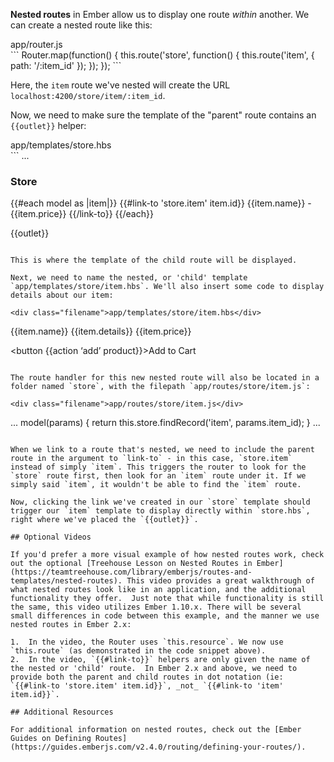 **Nested routes** in Ember allow us to display one route _within_ another. We can create a nested route like this:

<div class="filename">app/router.js</div>
```
Router.map(function() {
  this.route('store', function() {
    this.route('item', { path: '/:item_id' });
  });
});
```

Here, the `item` route we've nested will create the URL `localhost:4200/store/item/:item_id`. 

Now, we need to make sure the template of the "parent" route contains an `{{outlet}}` helper:

<div class="filename">app/templates/store.hbs</div>
```
...
<h3>Store</h3>

{{#each model as |item|}}
  {{#link-to 'store.item' item.id}} {{item.name}} - {{item.price}} {{/link-to}}
{{/each}}

{{outlet}}
```

This is where the template of the child route will be displayed.

Next, we need to name the nested, or 'child' template `app/templates/store/item.hbs`. We'll also insert some code to display details about our item:

<div class="filename">app/templates/store/item.hbs</div>
```
{{item.name}}
{{item.details}}
{{item.price}}

<button {{action ‘add’ product}}>Add to Cart</button>
```

The route handler for this new nested route will also be located in a folder named `store`, with the filepath `app/routes/store/item.js`:

<div class="filename">app/routes/store/item.js</div>
```
...
model(params) {
  return this.store.findRecord('item', params.item_id);
}
...
```

When we link to a route that's nested, we need to include the parent route in the argument to `link-to` - in this case, `store.item` instead of simply `item`. This triggers the router to look for the `store` route first, then look for an `item` route under it. If we simply said `item`, it wouldn't be able to find the `item` route. 

Now, clicking the link we've created in our `store` template should trigger our `item` template to display directly within `store.hbs`, right where we've placed the `{{outlet}}`.

## Optional Videos

If you'd prefer a more visual example of how nested routes work, check out the optional [Treehouse Lesson on Nested Routes in Ember](https://teamtreehouse.com/library/emberjs/routes-and-templates/nested-routes). This video provides a great walkthrough of what nested routes look like in an application, and the additional functionality they offer.  Just note that while functionality is still the same, this video utilizes Ember 1.10.x. There will be several small differences in code between this example, and the manner we use nested routes in Ember 2.x:

1.  In the video, the Router uses `this.resource`. We now use `this.route` (as demonstrated in the code snippet above). 
2.  In the video, `{{#link-to}}` helpers are only given the name of the nested or 'child' route.  In Ember 2.x and above, we need to provide both the parent and child routes in dot notation (ie: `{{#link-to 'store.item' item.id}}`, _not_ `{{#link-to 'item' item.id}}`. 

## Additional Resources

For additional information on nested routes, check out the [Ember Guides on Defining Routes](https://guides.emberjs.com/v2.4.0/routing/defining-your-routes/).
